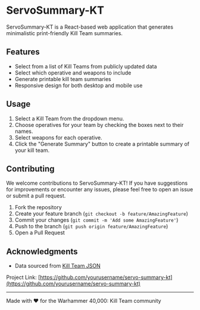 # ServoSummary-KT

ServoSummary-KT is a React-based web application that generates minimalistic print-friendly Kill Team summaries.

## Features

- Select from a list of Kill Teams from publicly updated data
- Select which operative and weapons to include
- Generate printable kill team summaries
- Responsive design for both desktop and mobile use

## Usage

1. Select a Kill Team from the dropdown menu.
2. Choose operatives for your team by checking the boxes next to their names.
3. Select weapons for each operative.
4. Click the "Generate Summary" button to create a printable summary of your kill team.

## Contributing

We welcome contributions to ServoSummary-KT! If you have suggestions for improvements or encounter any issues, please feel free to open an issue or submit a pull request.

1. Fork the repository
2. Create your feature branch (`git checkout -b feature/AmazingFeature`)
3. Commit your changes (`git commit -m 'Add some AmazingFeature'`)
4. Push to the branch (`git push origin feature/AmazingFeature`)
5. Open a Pull Request

## Acknowledgments

- Data sourced from [Kill Team JSON](https://github.com/vjosset/killteamjson)

Project Link: [https://github.com/yourusername/servo-summary-kt](https://github.com/yourusername/servo-summary-kt)

---

Made with ❤️ for the Warhammer 40,000: Kill Team community
